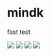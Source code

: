 # mindk
fast test

<img src="http://wifi-control.in.ua/1.PNG"> 
<img src="http://wifi-control.in.ua/2.PNG"> 
<img src="http://wifi-control.in.ua/3.PNG"> 
<img src="http://wifi-control.in.ua/4.PNG"> 
